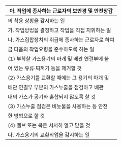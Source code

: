 | 아. 작업에 종사하는 근로자의 보안경 및 안전장갑 |
| --- |
| 의 착용 상황을 감시하는 일 |
| 가. 작업방법을 결정하고 작업을 직접 지휘하는 일 |
| 나. 가스집합장치의 취급에 종사하는 근로자로 하여 |
| 금 다음의 작업요령을 준수하도록 하는 일 |
| (1) 부착할 가스용기의 마개 및 배관 연결부에 붙 |
| 어 있는 유류·찌꺼기 등을 제거할 것 |
| (2) 가스용기를 교환할 때에는 그 용기의 마개 및 |
| 배관 연결부 부분의 가스누출을 점검하고 배관 |
| 내의 가스가 공기와 혼합되지 않도록 할 것 |
| (3) 가스누출 점검은 비눗물을 사용하는 등 안전 |
| 한 방법으로 할 것 |
| (4) 밸브 또는 콕은 서서히 열고 닫을 것 |
| 다. 가스용기의 교환작업을 감시하는 일 |
